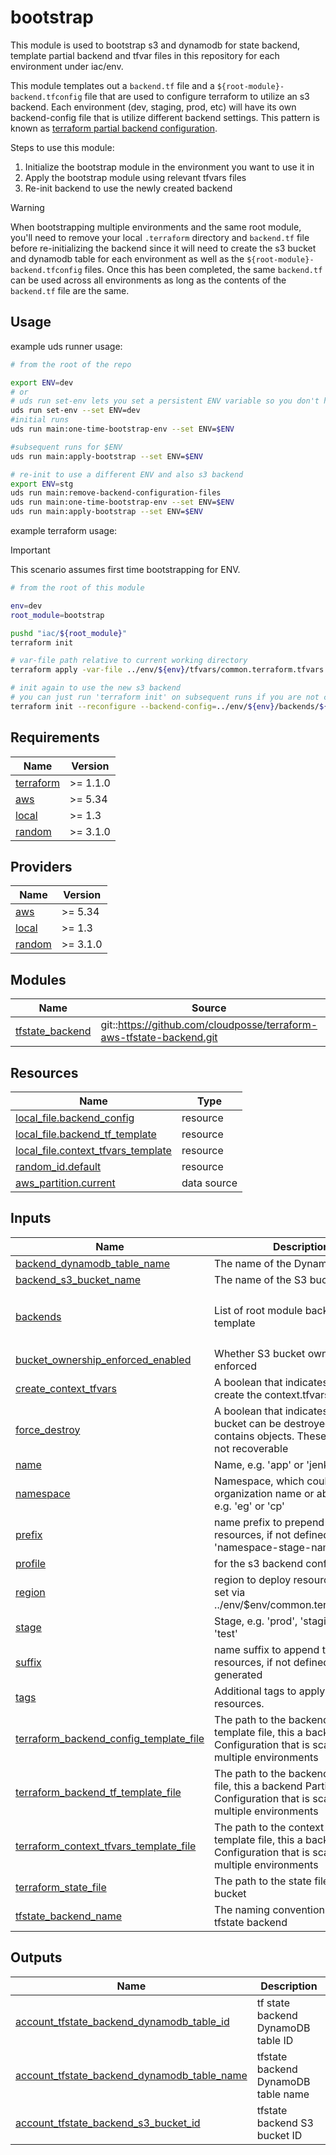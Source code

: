 # bootstrap

This module is used to bootstrap s3 and dynamodb for state backend, template partial backend and tfvar files in this repository for each environment under iac/env.

This module templates out a `backend.tf` file and a `${root-module}-backend.tfconfig` file that are used to configure terraform to utilize an s3 backend. Each environment (dev, staging, prod, etc) will have its own backend-config file that is utilize different backend settings. This pattern is known as [terraform partial backend configuration](https://developer.hashicorp.com/terraform/language/settings/backends/configuration#partial-configuration).

Steps to use this module:

1. Initialize the bootstrap module in the environment you want to use it in
2. Apply the bootstrap module using relevant tfvars files
3. Re-init backend to use the newly created backend

> [!WARNING]
When bootstrapping multiple environments and the same root module, you'll need to remove your local `.terraform` directory and `backend.tf` file before re-initializing the backend since it will need to create the s3 bucket and dynamodb table for each environment as well as the `${root-module}-backend.tfconfig` files. Once this has been completed, the same `backend.tf` can be used across all environments as long as the contents of the `backend.tf` file are the same.

## Usage

example uds runner usage:

``` bash
# from the root of the repo

export ENV=dev
# or
# uds run set-env lets you set a persistent ENV variable so you don't have to keep setting it, however --set still overrides
uds run set-env --set ENV=dev
#initial runs
uds run main:one-time-bootstrap-env --set ENV=$ENV

#subsequent runs for $ENV
uds run main:apply-bootstrap --set ENV=$ENV

# re-init to use a different ENV and also s3 backend
export ENV=stg
uds run main:remove-backend-configuration-files
uds run main:one-time-bootstrap-env --set ENV=$ENV
uds run main:apply-bootstrap --set ENV=$ENV
```

example terraform usage:

> [!IMPORTANT]
> This scenario assumes first time bootstrapping for ENV.

``` bash
# from the root of this module

env=dev
root_module=bootstrap

pushd "iac/${root_module}"
terraform init

# var-file path relative to current working directory
terraform apply -var-file ../env/${env}/tfvars/common.terraform.tfvars -var-file ../env/${env}/tfvars/${root_module}.terraform.tfvars -auto-approve

# init again to use the new s3 backend
# you can just run 'terraform init' on subsequent runs if you are not changing the backend or ENV context
terraform init --reconfigure --backend-config=../env/${env}/backends/${root_module}-backend.tfconfig
```

<!-- BEGINNING OF PRE-COMMIT-OPENTOFU DOCS HOOK -->
## Requirements

| Name | Version |
|------|---------|
| <a name="requirement_terraform"></a> [terraform](#requirement\_terraform) | >= 1.1.0 |
| <a name="requirement_aws"></a> [aws](#requirement\_aws) | >= 5.34 |
| <a name="requirement_local"></a> [local](#requirement\_local) | >= 1.3 |
| <a name="requirement_random"></a> [random](#requirement\_random) | >= 3.1.0 |

## Providers

| Name | Version |
|------|---------|
| <a name="provider_aws"></a> [aws](#provider\_aws) | >= 5.34 |
| <a name="provider_local"></a> [local](#provider\_local) | >= 1.3 |
| <a name="provider_random"></a> [random](#provider\_random) | >= 3.1.0 |

## Modules

| Name | Source | Version |
|------|--------|---------|
| <a name="module_tfstate_backend"></a> [tfstate\_backend](#module\_tfstate\_backend) | git::<https://github.com/cloudposse/terraform-aws-tfstate-backend.git> | tags/1.4.0 |

## Resources

| Name | Type |
|------|------|
| [local_file.backend_config](https://registry.terraform.io/providers/hashicorp/local/latest/docs/resources/file) | resource |
| [local_file.backend_tf_template](https://registry.terraform.io/providers/hashicorp/local/latest/docs/resources/file) | resource |
| [local_file.context_tfvars_template](https://registry.terraform.io/providers/hashicorp/local/latest/docs/resources/file) | resource |
| [random_id.default](https://registry.terraform.io/providers/hashicorp/random/latest/docs/resources/id) | resource |
| [aws_partition.current](https://registry.terraform.io/providers/hashicorp/aws/latest/docs/data-sources/partition) | data source |

## Inputs

| Name | Description | Type | Default | Required |
|------|-------------|------|---------|:--------:|
| <a name="input_backend_dynamodb_table_name"></a> [backend\_dynamodb\_table\_name](#input\_backend\_dynamodb\_table\_name) | The name of the DynamoDB table | `string` | `""` | no |
| <a name="input_backend_s3_bucket_name"></a> [backend\_s3\_bucket\_name](#input\_backend\_s3\_bucket\_name) | The name of the S3 bucket | `string` | `""` | no |
| <a name="input_backends"></a> [backends](#input\_backends) | List of root module backends to template | `list(string)` | <pre>[<br>  "bootstrap",<br>  "swf"<br>]</pre> | no |
| <a name="input_bucket_ownership_enforced_enabled"></a> [bucket\_ownership\_enforced\_enabled](#input\_bucket\_ownership\_enforced\_enabled) | Whether S3 bucket ownership is enforced | `bool` | `true` | no |
| <a name="input_create_context_tfvars"></a> [create\_context\_tfvars](#input\_create\_context\_tfvars) | A boolean that indicates whether to create the context.tfvars file | `bool` | `true` | no |
| <a name="input_force_destroy"></a> [force\_destroy](#input\_force\_destroy) | A boolean that indicates the S3 bucket can be destroyed even if it contains objects. These objects are not recoverable | `bool` | `false` | no |
| <a name="input_name"></a> [name](#input\_name) | Name, e.g. 'app' or 'jenkins' | `string` | `"narwhal-delivery-iac-swf"` | no |
| <a name="input_namespace"></a> [namespace](#input\_namespace) | Namespace, which could be your organization name or abbreviation, e.g. 'eg' or 'cp' | `string` | `"du"` | no |
| <a name="input_prefix"></a> [prefix](#input\_prefix) | name prefix to prepend to most resources, if not defined, created as: 'namespace-stage-name' | `string` | `""` | no |
| <a name="input_profile"></a> [profile](#input\_profile) | for the s3 backend config file | `string` | `""` | no |
| <a name="input_region"></a> [region](#input\_region) | region to deploy resources, this is set via ../env/$env/common.terraform.tfvars | `string` | n/a | yes |
| <a name="input_stage"></a> [stage](#input\_stage) | Stage, e.g. 'prod', 'staging', 'dev', or 'test' | `string` | `"test"` | no |
| <a name="input_suffix"></a> [suffix](#input\_suffix) | name suffix to append to most resources, if not defined, randomly generated | `string` | `""` | no |
| <a name="input_tags"></a> [tags](#input\_tags) | Additional tags to apply to all resources. | `map(string)` | `{}` | no |
| <a name="input_terraform_backend_config_template_file"></a> [terraform\_backend\_config\_template\_file](#input\_terraform\_backend\_config\_template\_file) | The path to the backend config template file, this a backend Partial Configuration that is scalable across multiple environments | `string` | `"../templates/backend.tfconfig.tpl"` | no |
| <a name="input_terraform_backend_tf_template_file"></a> [terraform\_backend\_tf\_template\_file](#input\_terraform\_backend\_tf\_template\_file) | The path to the backend tf template file, this a backend Partial Configuration that is scalable across multiple environments | `string` | `"../templates/backend.tf.tpl"` | no |
| <a name="input_terraform_context_tfvars_template_file"></a> [terraform\_context\_tfvars\_template\_file](#input\_terraform\_context\_tfvars\_template\_file) | The path to the context tfvars template file, this a backend Partial Configuration that is scalable across multiple environments | `string` | `"../templates/context.tf.tpl"` | no |
| <a name="input_terraform_state_file"></a> [terraform\_state\_file](#input\_terraform\_state\_file) | The path to the state file inside the bucket | `string` | `"terraform.tfstate"` | no |
| <a name="input_tfstate_backend_name"></a> [tfstate\_backend\_name](#input\_tfstate\_backend\_name) | The naming convention for the tfstate backend | `string` | `"tfstate"` | no |

## Outputs

| Name | Description |
|------|-------------|
| <a name="output_account_tfstate_backend_dynamodb_table_id"></a> [account\_tfstate\_backend\_dynamodb\_table\_id](#output\_account\_tfstate\_backend\_dynamodb\_table\_id) | tf state backend DynamoDB table ID |
| <a name="output_account_tfstate_backend_dynamodb_table_name"></a> [account\_tfstate\_backend\_dynamodb\_table\_name](#output\_account\_tfstate\_backend\_dynamodb\_table\_name) | tfstate backend DynamoDB table name |
| <a name="output_account_tfstate_backend_s3_bucket_id"></a> [account\_tfstate\_backend\_s3\_bucket\_id](#output\_account\_tfstate\_backend\_s3\_bucket\_id) | tfstate backend S3 bucket ID |
<!-- END OF PRE-COMMIT-OPENTOFU DOCS HOOK -->
